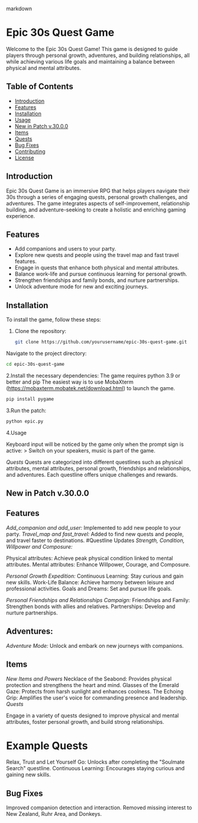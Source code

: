 markdown
# Epic 30s Quest Game

Welcome to the Epic 30s Quest Game! This game is designed to guide players through personal growth, adventures, and building relationships, all while achieving various life goals and maintaining a balance between physical and mental attributes.

## Table of Contents
- [Introduction](#introduction)
- [Features](#features)
- [Installation](#installation)
- [Usage](#usage)
- [New in Patch v.30.0.0](#new-in-patch-v3000)
- [Items](#items)
- [Quests](#quests)
- [Bug Fixes](#bug-fixes)
- [Contributing](#contributing)
- [License](#license)

## Introduction
Epic 30s Quest Game is an immersive RPG that helps players navigate their 30s through a series of engaging quests, personal growth challenges, and adventures. The game integrates aspects of self-improvement, relationship building, and adventure-seeking to create a holistic and enriching gaming experience.

## Features
- Add companions and users to your party.
- Explore new quests and people using the travel map and fast travel features.
- Engage in quests that enhance both physical and mental attributes.
- Balance work-life and pursue continuous learning for personal growth.
- Strengthen friendships and family bonds, and nurture partnerships.
- Unlock adventure mode for new and exciting journeys.

## Installation
To install the game, follow these steps:

1. Clone the repository:
   ```sh
   git clone https://github.com/yourusername/epic-30s-quest-game.git
Navigate to the project directory:

 ```sh
cd epic-30s-quest-game

 ```
2.Install the necessary dependencies:
The game requires python 3.9 or better and pip
The easiest way is to use MobaXterm (https://mobaxterm.mobatek.net/download.html) to launch the game.

 ```sh
pip install pygame
```
3.Run the patch:

 ```sh
python epic.py
```
4.Usage

Keyboard input will be noticed by the game only when the prompt sign is active: > 
Switch on your speakers, music is part of the game.

*Quests*
Quests are categorized into different questlines such as physical attributes, mental attributes, personal growth, friendships and relationships, and adventures. Each questline offers unique challenges and rewards.

## New in Patch v.30.0.0

## Features
*Add_companion and add_user:* Implemented to add new people to your party.
*Travel_map and fast_travel:* Added to find new quests and people, and travel faster to destinations.
#Questline Updates
*Strength, Condition, Willpower and Composure:*

Physical attributes: Achieve peak physical condition linked to mental attributes.
Mental attributes: Enhance Willpower, Courage, and Composure.

*Personal Growth Expedition:*
Continuous Learning: Stay curious and gain new skills.
Work-Life Balance: Achieve harmony between leisure and professional activities.
Goals and Dreams: Set and pursue life goals.

*Personal Friendships and Relationships Campaign:*
Friendships and Family: Strengthen bonds with allies and relatives.
Partnerships: Develop and nurture partnerships.

## Adventures:

*Adventure Mode:* Unlock and embark on new journeys with companions.
## Items

*New Items and Powers*
Necklace of the Seabond: Provides physical protection and strengthens the heart and mind.
Glasses of the Emerald Gaze: Protects from harsh sunlight and enhances coolness.
The Echoing Grip: Amplifies the user's voice for commanding presence and leadership.
*Quests*

Engage in a variety of quests designed to improve physical and mental attributes, foster personal growth, and build strong relationships.

# Example Quests
Relax, Trust and Let Yourself Go: Unlocks after completing the "Soulmate Search" questline.
Continuous Learning: Encourages staying curious and gaining new skills.
## Bug Fixes

Improved companion detection and interaction.
Removed missing interest to New Zealand, Ruhr Area, and Donkeys.
